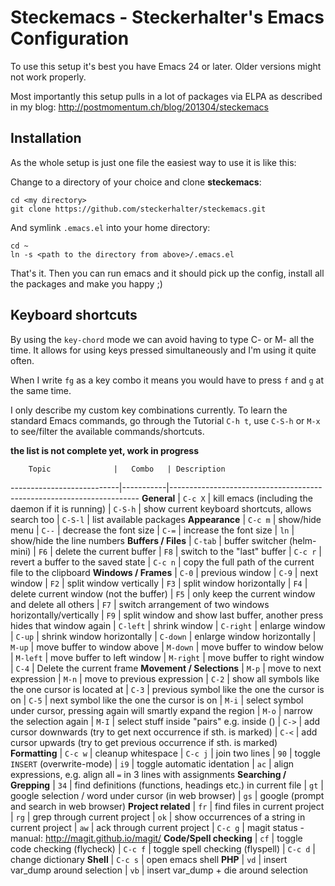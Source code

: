# Steckemacs - Steckerhalter's Emacs Configuration

To use this setup it's best you have Emacs 24 or later. Older versions might not work properly.

Most importantly this setup pulls in a lot of packages via ELPA as described in my blog: http://postmomentum.ch/blog/201304/steckemacs

## Installation

As the whole setup is just one file the easiest way to use it is like this:

Change to a directory of your choice and clone **steckemacs**:

    cd <my directory>
    git clone https://github.com/steckerhalter/steckemacs.git
    
And symlink `.emacs.el` into your home directory:

    cd ~
    ln -s <path to the directory from above>/.emacs.el
    
That's it. Then you can run emacs and it should pick up the config, install all the packages and make you happy ;)

## Keyboard shortcuts

By using the `key-chord` mode we can avoid having to type C- or M- all the time. It allows for using keys pressed simultaneously and I'm using it quite often.

When I write `fg` as a key combo it means you would have to press `f` and `g` at the same time.

I only describe my custom key combinations currently. To learn the standard Emacs commands, go through the Tutorial `C-h t`, use `C-S-h` or `M-x` to see/filter the available commands/shortcuts.

**the list is not complete yet, work in progress**

        Topic              |   Combo   | Description
---------------------------|-----------|----------------------------------------------------------------------
**General**                | `C-c X`   | kill emacs (including the daemon if it is running)
                           | `C-S-h`   | show current keyboard shortcuts, allows search too
                           | `C-S-l`   | list available packages
**Appearance**             | `C-c m`   | show/hide menu
                           | `C--`     | decrease the font size
                           | `C-=`     | increase the font size
                           | `ln`      | show/hide the line numbers
**Buffers / Files**        | `C-tab`   | buffer switcher (helm-mini)
                           | `F6`      | delete the current buffer
                           | `F8`      | switch to the "last" buffer
                           | `C-c r`   | revert a buffer to the saved state
                           | `C-c n`   | copy the full path of the current file to the clipboard
**Windows / Frames**       | `C-0`     | previous window
                           | `C-9`     | next window
                           | `F2`      | split window vertically
                           | `F3`      | split window horizontally
                           | `F4`      | delete current window (not the buffer)
                           | `F5`      | only keep the current window and delete all others
                           | `F7`      | switch arrangement of two windows horizontally/vertically
                           | `F9`      | split window and show last buffer, another press hides that window again
                           | `C-left`  | shrink window
                           | `C-right` | enlarge window
                           | `C-up`    | shrink window horizontally
                           | `C-down`  | enlarge window horizontally
                           | `M-up`    | move buffer to window above
                           | `M-down`  | move buffer to window below
                           | `M-left`  | move buffer to left window
                           | `M-right` | move buffer to right window 
                           | `C-4`     | Delete the current frame
**Movement / Selections**  | `M-p`     | move to next expression
                           | `M-n`     | move to previous expression
                           | `C-2`     | show all symbols like the one cursor is located at
                           | `C-3`     | previous symbol like the one the cursor is on
                           | `C-5`     | next symbol like the one the cursor is on
                           | `M-i`     | select symbol under cursor, pressing again will smartly expand the region
                           | `M-o`     | narrow the selection again
                           | `M-I`     | select stuff inside "pairs" e.g. inside ()
                           | `C->`     | add cursor downwards (try to get next occurrence if sth. is marked)
                           | `C-<`     | add cursor upwards (try to get previous occurrence if sth. is marked)
**Formatting**             | `C-c w`   | cleanup whitespace
                           | `C-c j`   | join two lines
                           | `90`      | toggle `INSERT` (overwrite-mode)
                           | `i9`      | toggle automatic identation
                           | `ac`      | align expressions, e.g. align all `=` in 3 lines with assignments
**Searching / Grepping**   | `34`      | find definitions (functions, headings etc.) in current file
                           | `gt`      | google selection / word under cursor (in web browser)
                           | `gs`      | google (prompt and search in web browser)
**Project related**        | `fr`      | find files in current project
                           | `rg`      | grep through current project
                           | `ok`      | show occurrences of a string in current project
                           | `aw`      | ack through current project
                           | `C-c g`   | magit status - manual: http://magit.github.io/magit/
**Code/Spell checking**    | `cf`      | toggle code checking (flycheck)
                           | `C-c f`   | toggle spell checking (flyspell)
                           | `C-c d`   | change dictionary
**Shell**                  | `C-c s`   | open emacs shell
**PHP**                    | `vd`      | insert var_dump around selection
                           | `vb`      | insert var_dump + die around selection
